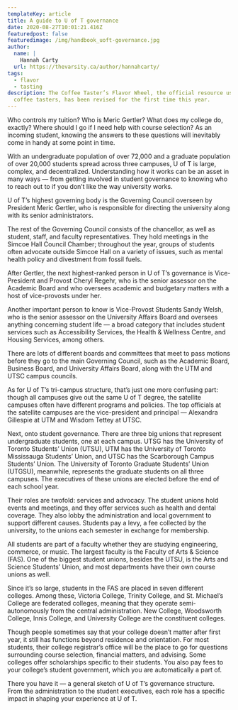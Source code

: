 ```yaml
---
templateKey: article
title: A guide to U of T governance
date: 2020-08-27T10:01:21.416Z
featuredpost: false
featuredimage: /img/handbook_uoft-governance.jpg
author:
  name: |
    Hannah Carty
  url: https://thevarsity.ca/author/hannahcarty/
tags:
  - flavor
  - tasting
description: The Coffee Taster’s Flavor Wheel, the official resource used by
  coffee tasters, has been revised for the first time this year.
---
```

<!--StartFragment-->

Who controls my tuition? Who is Meric Gertler? What does my college do, exactly? Where should I go if I need help with course selection? As an incoming student, knowing the answers to these questions will inevitably come in handy at some point in time.

With an undergraduate population of over 72,000 and a graduate population of over 20,000 students spread across three campuses, U of T is large, complex, and decentralized. Understanding how it works can be an asset in many ways — from getting involved in student governance to knowing who to reach out to if you don’t like the way university works.

U of T’s highest governing body is the Governing Council overseen by President Meric Gertler, who is responsible for directing the university along with its senior administrators.

The rest of the Governing Council consists of the chancellor, as well as student, staff, and faculty representatives. They hold meetings in the Simcoe Hall Council Chamber; throughout the year, groups of students often advocate outside Simcoe Hall on a variety of issues, such as mental health policy and divestment from fossil fuels.

After Gertler, the next highest-ranked person in U of T’s governance is Vice-President and Provost Cheryl Regehr, who is the senior assessor on the Academic Board and who oversees academic and budgetary matters with a host of vice-provosts under her.

Another important person to know is Vice-Provost Students Sandy Welsh, who is the senior assessor on the University Affairs Board and oversees anything concerning student life — a broad category that includes student services such as Accessibility Services, the Health & Wellness Centre, and Housing Services, among others.

There are lots of different boards and committees that meet to pass motions before they go to the main Governing Council, such as the Academic Board, Business Board, and University Affairs Board, along with the UTM and UTSC campus councils.

As for U of T’s tri-campus structure, that’s just one more confusing part: though all campuses give out the same U of T degree, the satellite campuses often have different programs and policies. The top officials at the satellite campuses are the vice-president and principal — Alexandra Gillespie at UTM and Wisdom Tettey at UTSC.

Next, onto student governance. There are three big unions that represent undergraduate students, one at each campus. UTSG has the University of Toronto Students’ Union (UTSU), UTM has the University of Toronto Mississauga Students’ Union, and UTSC has the Scarborough Campus Students’ Union. The University of Toronto Graduate Students’ Union (UTGSU), meanwhile, represents the graduate students on all three campuses. The executives of these unions are elected before the end of each school year.

Their roles are twofold: services and advocacy. The student unions hold events and meetings, and they offer services such as health and dental coverage. They also lobby the administration and local government to support different causes. Students pay a levy, a fee collected by the university, to the unions each semester in exchange for membership.

All students are part of a faculty whether they are studying engineering, commerce, or music. The largest faculty is the Faculty of Arts & Science (FAS). One of the biggest student unions, besides the UTSU, is the Arts and Science Students’ Union, and most departments have their own course unions as well.

Since it’s so large, students in the FAS are placed in seven different colleges. Among these, Victoria College, Trinity College, and St. Michael’s College are federated colleges, meaning that they operate semi-autonomously from the central administration. New College, Woodsworth College, Innis College, and University College are the constituent colleges.

Though people sometimes say that your college doesn’t matter after first year, it still has functions beyond residence and orientation. For most students, their college registrar’s office will be the place to go for questions surrounding course selection, financial matters, and advising. Some colleges offer scholarships specific to their students. You also pay fees to your college’s student government, which you are automatically a part of.

There you have it — a general sketch of U of T’s governance structure. From the administration to the student executives, each role has a specific impact in shaping your experience at U of T.

<!--EndFragment-->